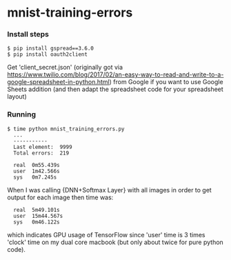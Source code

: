 # mnist-training-errors

### Install steps
```
$ pip install gspread==3.6.0
$ pip install oauth2client
```

Get 'client_secret.json' (originally got via https://www.twilio.com/blog/2017/02/an-easy-way-to-read-and-write-to-a-google-spreadsheet-in-python.html) from Google if you want to use Google Sheets addition (and then adapt the spreadsheet code for your spreadsheet layout)

### Running
```
$ time python mnist_training_errors.py
  ...
  -----------
  Last element:  9999
  Total errors:  219
  
  real	0m55.439s
  user	1m42.566s
  sys	0m7.245s
```

When I was calling {DNN+Softmax Layer} with all images in order to get output for each image then time was:
```
  real	5m49.101s
  user	15m44.567s
  sys	0m46.122s
```
which indicates GPU usage of TensorFlow since 'user' time is 3 times 'clock' time on my dual core macbook (but only about twice for pure python code).
